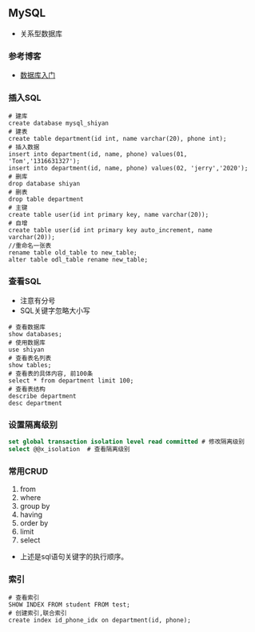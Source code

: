 ## MySQL
- 关系型数据库
### 参考博客
- [数据库入门](https://blog.csdn.net/SYaoJun/article/details/99733053)
### 插入SQL
```shell
# 建库
create database mysql_shiyan
# 建表
create table department(id int, name varchar(20), phone int);
# 插入数据
insert into department(id, name, phone) values(01, 'Tom','1316631327');
insert into department(id, name, phone) values(02, 'jerry','2020');
# 删库
drop database shiyan
# 删表
drop table department
# 主键
create table user(id int primary key, name varchar(20));
# 自增
create table user(id int primary key auto_increment, name varchar(20));
//重命名一张表
rename table old_table to new_table;
alter table odl_table rename new_table;
```
### 查看SQL
- 注意有分号
- SQL关键字忽略大小写
```shell
# 查看数据库
show databases;
# 使用数据库 
use shiyan
# 查看表名列表
show tables;
# 查看表的具体内容, 前100条
select * from department limit 100;
# 查看表结构
describe department
desc department
```
### 设置隔离级别
```sql
set global transaction isolation level read committed # 修改隔离级别
select @@x_isolation  # 查看隔离级别
```
### 常用CRUD
1. from
2. where
3. group by
4. having
5. order by 
6. limit
7. select
- 上述是sql语句关键字的执行顺序。
### 索引
```shell
# 查看索引
SHOW INDEX FROM student FROM test;
# 创建索引,联合索引
create index id_phone_idx on department(id, phone);
```